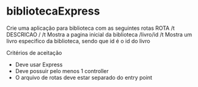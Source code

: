 # bibliotecaExpress
Crie uma aplicação para biblioteca com as seguintes rotas
ROTA     /t                        DESCRICAO
/              /t                  Mostra a pagina inicial da biblioteca
/livro/id          /t              Mostra um livro especifico da biblioteca, sendo que id é o id do livro

Critérios de aceitação
- Deve usar Express
- Deve possuir pelo menos 1 controller
- O arquivo de rotas deve estar separado do entry point
